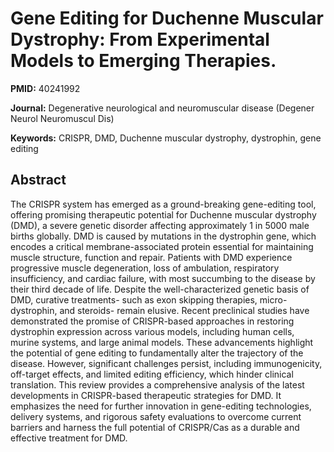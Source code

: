 # Gene Editing for Duchenne Muscular Dystrophy: From Experimental Models to Emerging Therapies.

**PMID:** 40241992

**Journal:** Degenerative neurological and neuromuscular disease (Degener Neurol Neuromuscul Dis)

**Keywords:** CRISPR, DMD, Duchenne muscular dystrophy, dystrophin, gene editing

## Abstract

The CRISPR system has emerged as a ground-breaking gene-editing tool, offering promising therapeutic
potential for Duchenne muscular dystrophy (DMD), a severe genetic disorder affecting approximately 1
in 5000 male births globally. DMD is caused by mutations in the dystrophin gene, which encodes a
critical membrane-associated protein essential for maintaining muscle structure, function and
repair. Patients with DMD experience progressive muscle degeneration, loss of ambulation,
respiratory insufficiency, and cardiac failure, with most succumbing to the disease by their third
decade of life. Despite the well-characterized genetic basis of DMD, curative treatments- such as
exon skipping therapies, micro-dystrophin, and steroids- remain elusive. Recent preclinical studies
have demonstrated the promise of CRISPR-based approaches in restoring dystrophin expression across
various models, including human cells, murine systems, and large animal models. These advancements
highlight the potential of gene editing to fundamentally alter the trajectory of the disease.
However, significant challenges persist, including immunogenicity, off-target effects, and limited
editing efficiency, which hinder clinical translation. This review provides a comprehensive analysis
of the latest developments in CRISPR-based therapeutic strategies for DMD. It emphasizes the need
for further innovation in gene-editing technologies, delivery systems, and rigorous safety
evaluations to overcome current barriers and harness the full potential of CRISPR/Cas as a durable
and effective treatment for DMD.
